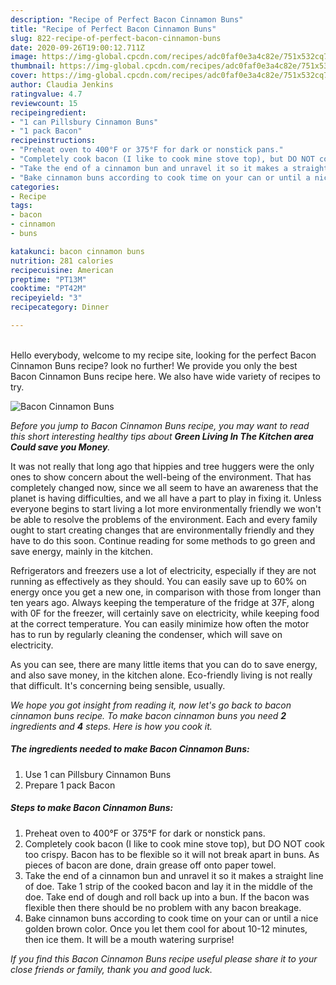 ```yaml
---
description: "Recipe of Perfect Bacon Cinnamon Buns"
title: "Recipe of Perfect Bacon Cinnamon Buns"
slug: 822-recipe-of-perfect-bacon-cinnamon-buns
date: 2020-09-26T19:00:12.711Z
image: https://img-global.cpcdn.com/recipes/adc0faf0e3a4c82e/751x532cq70/bacon-cinnamon-buns-recipe-main-photo.jpg
thumbnail: https://img-global.cpcdn.com/recipes/adc0faf0e3a4c82e/751x532cq70/bacon-cinnamon-buns-recipe-main-photo.jpg
cover: https://img-global.cpcdn.com/recipes/adc0faf0e3a4c82e/751x532cq70/bacon-cinnamon-buns-recipe-main-photo.jpg
author: Claudia Jenkins
ratingvalue: 4.7
reviewcount: 15
recipeingredient:
- "1 can Pillsbury Cinnamon Buns"
- "1 pack Bacon"
recipeinstructions:
- "Preheat oven to 400°F or 375°F for dark or nonstick pans."
- "Completely cook bacon (I like to cook mine stove top), but DO NOT cook too crispy. Bacon has to be flexible so it will not break apart in buns. As pieces of bacon are done, drain grease off onto paper towel."
- "Take the end of a cinnamon bun and unravel it so it makes a straight line of doe. Take 1 strip of the cooked bacon and lay it in the middle of the doe. Take end of dough and roll back up into a bun. If the bacon was flexible then there should be no problem with any bacon breakage."
- "Bake cinnamon buns according to cook time on your can or until a nice golden brown color. Once you let them cool for about 10-12 minutes, then ice them. It will be a mouth watering surprise!"
categories:
- Recipe
tags:
- bacon
- cinnamon
- buns

katakunci: bacon cinnamon buns 
nutrition: 281 calories
recipecuisine: American
preptime: "PT13M"
cooktime: "PT42M"
recipeyield: "3"
recipecategory: Dinner

---
```

<br>
Hello everybody, welcome to my recipe site, looking for the perfect Bacon Cinnamon Buns recipe? look no further! We provide you only the best Bacon Cinnamon Buns recipe here. We also have wide variety of recipes to try.
<br>


![Bacon Cinnamon Buns](https://img-global.cpcdn.com/recipes/adc0faf0e3a4c82e/751x532cq70/bacon-cinnamon-buns-recipe-main-photo.jpg)

<i>Before you jump to Bacon Cinnamon Buns recipe, you may want to read this short interesting healthy tips about 
<strong>Green Living In The Kitchen area Could save you Money</strong>.</i>
</br>

It was not really that long ago that hippies and tree huggers were the only ones to show concern about the well-being of the environment. That has completely changed now, since we all seem to have an awareness that the planet is having difficulties, and we all have a part to play in fixing it. Unless everyone begins to start living a lot more environmentally friendly we won't be able to resolve the problems of the environment. Each and every family ought to start creating changes that are environmentally friendly and they have to do this soon. Continue reading for some methods to go green and save energy, mainly in the kitchen.

Refrigerators and freezers use a lot of electricity, especially if they are not running as effectively as they should. You can easily save up to 60% on energy once you get a new one, in comparison with those from longer than ten years ago. Always keeping the temperature of the fridge at 37F, along with 0F for the freezer, will certainly save on electricity, while keeping food at the correct temperature. You can easily minimize how often the motor has to run by regularly cleaning the condenser, which will save on electricity.

As you can see, there are many little items that you can do to save energy, and also save money, in the kitchen alone. Eco-friendly living is not really that difficult. It's concerning being sensible, usually.


<i>We hope you got insight from reading it, now let's go back to bacon cinnamon buns recipe. To make bacon cinnamon buns you need <strong>2</strong> ingredients and <strong>4</strong> steps. Here is how you cook it.
</i>

##### The ingredients needed to make Bacon Cinnamon Buns:

1. Use 1 can Pillsbury Cinnamon Buns
1. Prepare 1 pack Bacon


##### Steps to make Bacon Cinnamon Buns:

1. Preheat oven to 400°F or 375°F for dark or nonstick pans.
1. Completely cook bacon (I like to cook mine stove top), but DO NOT cook too crispy. Bacon has to be flexible so it will not break apart in buns. As pieces of bacon are done, drain grease off onto paper towel.
1. Take the end of a cinnamon bun and unravel it so it makes a straight line of doe. Take 1 strip of the cooked bacon and lay it in the middle of the doe. Take end of dough and roll back up into a bun. If the bacon was flexible then there should be no problem with any bacon breakage.
1. Bake cinnamon buns according to cook time on your can or until a nice golden brown color. Once you let them cool for about 10-12 minutes, then ice them. It will be a mouth watering surprise!


<i>If you find this Bacon Cinnamon Buns recipe useful please share it to your close friends or family, thank you and good luck.</i>
